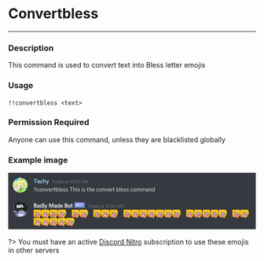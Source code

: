 # Convertbless
---
### Description
This command is used to convert text into Bless letter emojis
### Usage
```
!!convertbless <text>
```
### Permission Required
Anyone can use this command, unless they are blacklisted globally

### Example image
![convert example](../images/convertbless.png)

?> You must have an active [Discord Nitro](https://discord.com/nitro) subscription to use these emojis in other servers
